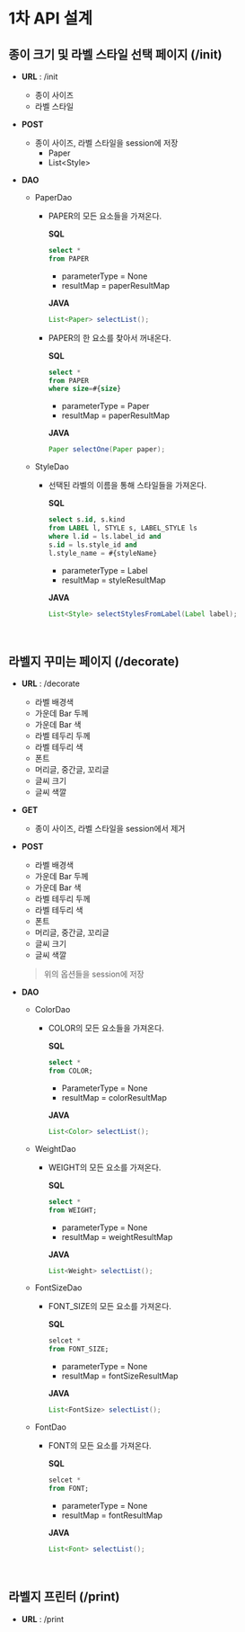 # 1차 API 설계

## 종이 크기 및 라벨 스타일 선택 페이지 (/init)

* **URL** : /init

  * 종이 사이즈
  * 라벨 스타일

* **POST**

  * 종이 사이즈, 라벨 스타일을 session에 저장
    * Paper
    * List\<Style>

* **DAO**

  * PaperDao

    * PAPER의 모든 요소들을 가져온다.

      **SQL**

      ```sql
      select *
      from PAPER
      ```

      * parameterType = None
      * resultMap = paperResultMap

      **JAVA**

      ```java
      List<Paper> selectList();
      ```

    * PAPER의 한 요소를 찾아서 꺼내온다.

      **SQL**

      ```sql
      select *
      from PAPER
      where size=#{size}
      ```

      * parameterType = Paper
      * resultMap = paperResultMap

      **JAVA**

      ```java
      Paper selectOne(Paper paper);
      ```

  * StyleDao

    * 선택된 라벨의 이름을 통해 스타일들을 가져온다.

      **SQL**

      ```sql
      select s.id, s.kind
      from LABEL l, STYLE s, LABEL_STYLE ls
      where l.id = ls.label_id and
      s.id = ls.style_id and
      l.style_name = #{styleName}
      ```

      * parameterType = Label
      * resultMap = styleResultMap

      **JAVA**

      ```java
      List<Style> selectStylesFromLabel(Label label);
      ```

<br>

## 라벨지 꾸미는 페이지 (/decorate)

* **URL** : /decorate

  * 라벨 배경색
  * 가운데 Bar 두께
  * 가운데 Bar 색
  * 라벨 테두리 두께
  * 라벨 테두리 색
  * 폰트
  * 머리글, 중간글, 꼬리글
  * 글씨 크기
  * 글씨 색깔

* **GET**

  * 종이 사이즈, 라벨 스타일을 session에서 제거

* **POST**

  * 라벨 배경색
  * 가운데 Bar 두께
  * 가운데 Bar 색
  * 라벨 테두리 두께
  * 라벨 테두리 색
  * 폰트
  * 머리글, 중간글, 꼬리글
  * 글씨 크기
  * 글씨 색깔

  > 위의 옵션들을 session에 저장

* **DAO**

  * ColorDao

    * COLOR의 모든 요소들을 가져온다.

      **SQL**

      ```sql
      select *
      from COLOR;
      ```

      * ParameterType = None
      * resultMap = colorResultMap

      **JAVA**

      ```java
      List<Color> selectList();
      ```

  * WeightDao

    * WEIGHT의 모든 요소를 가져온다.

      **SQL**

      ```sql
      select *
      from WEIGHT;
      ```

      * parameterType = None
      * resultMap = weightResultMap

      **JAVA**

      ```java
      List<Weight> selectList();
      ```

  * FontSizeDao

    * FONT_SIZE의 모든 요소를 가져온다.

      **SQL**

      ```sql
      selcet *
      from FONT_SIZE;
      ```

      * parameterType = None
      * resultMap = fontSizeResultMap

      **JAVA**

      ```java
      List<FontSize> selectList();
      ```

  * FontDao

    * FONT의 모든 요소를 가져온다.

      **SQL**

      ```sql
      selcet *
      from FONT;
      ```

      * parameterType = None
      * resultMap = fontResultMap

      **JAVA**

      ```java
      List<Font> selectList();
      ```

<br>

## 라벨지 프린터 (/print)

* **URL** : /print